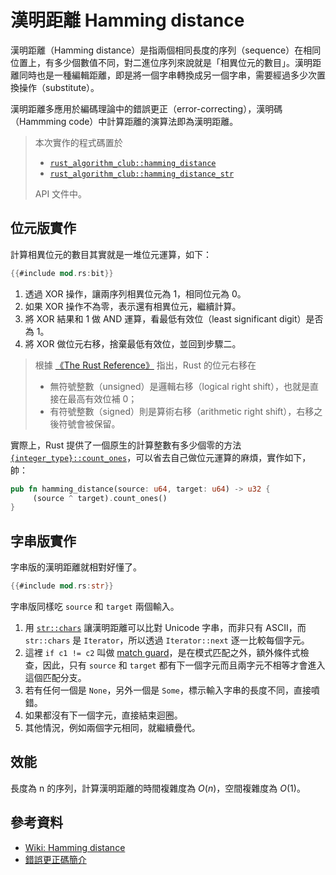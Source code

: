 # 漢明距離 Hamming distance

漢明距離（Hamming distance）是指兩個相同長度的序列（sequence）在相同位置上，有多少個數值不同，對二進位序列來說就是「相異位元的數目」。漢明距離同時也是一種編輯距離，即是將一個字串轉換成另一個字串，需要經過多少次置換操作（substitute）。

漢明距離多應用於編碼理論中的錯誤更正（error-correcting），漢明碼（Hammming code）中計算距離的演算法即為漢明距離。

> 本次實作的程式碼置於
>
> - [`rust_algorithm_club::hamming_distance`][]
> - [`rust_algorithm_club::hamming_distance_str`][]
>
> API 文件中。

[`rust_algorithm_club::hamming_distance`]: /doc/rust_algorithm_club/fn.hamming_distance.html
[`rust_algorithm_club::hamming_distance_str`]: /doc/rust_algorithm_club/fn.hamming_distance_str.html

## 位元版實作

計算相異位元的數目其實就是一堆位元運算，如下：

```rust
{{#include mod.rs:bit}}
```

1. 透過 XOR 操作，讓兩序列相異位元為 1，相同位元為 0。
2. 如果 XOR 操作不為零，表示還有相異位元，繼續計算。
3. 將 XOR 結果和 1 做 AND 運算，看最低有效位（least significant digit）是否為 1。
4. 將 XOR 做位元右移，捨棄最低有效位，並回到步驟二。

> 根據 [《The Rust Reference》][] 指出，Rust 的位元右移在
>
> - 無符號整數（unsigned）是邏輯右移（logical right shift），也就是直接在最高有效位補 0；
> - 有符號整數（signed）則是算術右移（arithmetic right shift），右移之後符號會被保留。

[《The Rust Reference》]: https://doc.rust-lang.org/reference/expressions/operator-expr.html#arithmetic-and-logical-binary-operators

實際上，Rust 提供了一個原生的計算整數有多少個零的方法 [`{integer_type}::count_ones`][]，可以省去自己做位元運算的麻煩，實作如下，帥：

```rust
pub fn hamming_distance(source: u64, target: u64) -> u32 {
     (source ^ target).count_ones()
}
```

[`{integer_type}::count_ones`]: https://doc.rust-lang.org/stable/std/?search=count_ones

## 字串版實作

字串版的漢明距離就相對好懂了。

```rust
{{#include mod.rs:str}}
```

字串版同樣吃 `source` 和 `target` 兩個輸入。

1. 用 [`str::chars`][] 讓漢明距離可以比對 Unicode 字串，而非只有 ASCII，而 `str::chars` 是 `Iterator`，所以透過 `Iterator::next` 逐一比較每個字元。
2. 這裡 `if c1 != c2` 叫做 [match guard][]，是在模式匹配之外，額外條件式檢查，因此，只有 `source` 和 `target` 都有下一個字元而且兩字元不相等才會進入這個匹配分支。
3. 若有任何一個是 `None`，另外一個是 `Some`，標示輸入字串的長度不同，直接噴錯。
4. 如果都沒有下一個字元，直接結束迴圈。
5. 其他情況，例如兩個字元相同，就繼續疊代。

[`str::chars`]: http://doc.rust-lang.org/std/primitive.str.html#method.chars
[match guard]: https://doc.rust-lang.org/reference/expressions/match-expr.html#match-guards

## 效能

長度為 n 的序列，計算漢明距離的時間複雜度為 $O(n)$，空間複雜度為 $O(1)$。

## 參考資料

- [Wiki: Hamming distance](https://en.wikipedia.org/wiki/Hamming_distance)
- [錯誤更正碼簡介](https://web.math.sinica.edu.tw/math_media/d184/18404.pdf)

